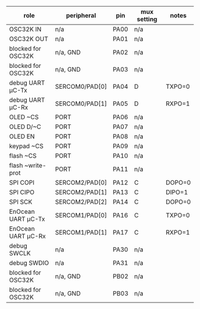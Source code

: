 | role               | peripheral     | pin  | mux setting | notes  |
| ------------------ | -------------- | ---- | ----------- | ------ |
| OSC32K IN          | n/a            | PA00 | n/a         |        |
| OSC32K OUT         | n/a            | PA01 | n/a         |        |
| blocked for OSC32K | n/a, GND       | PA02 | n/a         |        |
| blocked for OSC32K | n/a, GND       | PA03 | n/a         |        |
| debug UART µC-Tx   | SERCOM0/PAD[0] | PA04 | D           | TXPO=0 |
| debug UART µC-Rx   | SERCOM0/PAD[1] | PA05 | D           | RXPO=1 |
| OLED ~CS           | PORT           | PA06 | n/a         |        |
| OLED D/~C          | PORT           | PA07 | n/a         |        |
| OLED EN            | PORT           | PA08 | n/a         |        |
| keypad ~CS         | PORT           | PA09 | n/a         |        |
| flash ~CS          | PORT           | PA10 | n/a         |        |
| flash ~write-prot  | PORT           | PA11 | n/a         |        |
| SPI COPI           | SERCOM2/PAD[0] | PA12 | C           | DOPO=0 |
| SPI CIPO           | SERCOM2/PAD[1] | PA13 | C           | DIPO=1 |
| SPI SCK            | SERCOM2/PAD[2] | PA14 | C           | DOPO=0 |
| EnOcean UART µC-Tx | SERCOM1/PAD[0] | PA16 | C           | TXPO=0 |
| EnOcean UART µC-Rx | SERCOM1/PAD[1] | PA17 | C           | RXPO=1 |
| debug SWCLK        | n/a            | PA30 | n/a         |        |
| debug SWDIO        | n/a            | PA31 | n/a         |        |
| blocked for OSC32K | n/a, GND       | PB02 | n/a         |        |
| blocked for OSC32K | n/a, GND       | PB03 | n/a         |        |

